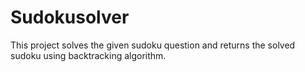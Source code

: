 # Sudokusolver
This project solves the given sudoku question and returns the solved sudoku using backtracking algorithm.
